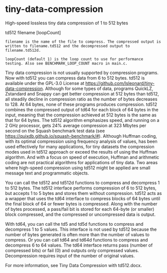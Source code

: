 # tiny-data-compression
High-speed lossless tiny data compression of 1 to 512 bytes

td512 filename [loopCount]
   
	filename is the name of the file to compress. The compressed output is written to filename.td512 and the decompressed output to filename.td512d.
	
	loopCount (default 1) is the loop count to use for performance testing. Also see BENCHMARK_LOOP_COUNT macro in main.c.

Tiny data compression is not usually supported by compression programs. Now with td512 you can compress data from 6 to 512 bytes. td512 is available under the GPL-3.0 License at https://github.com/lsleonard/tiny-data-compression. Although for some types of data, programs QuickLZ, Zstandard and Snappy can get better compression at 512 bytes than td512, all steadily decline in compression ratio as the number of bytes decreases to 128. At 64 bytes, none of these programs produces compression. td512 combines the compressed output of td64 for each block of 64 bytes in the input, meaning that the compression achieved at 512 bytes is the same as that for 64 bytes. The td512 algorithm emphasizes speed, and running on a 2 GHz processor, gets 24% average compression at 323 Mbytes per second on the Squash benchmark test data (see https://quixdb.github.io/squash-benchmark/#). Although Huffman coding, with its optimal compression using frequency analysis of values, has been used effectively for many applications, for tiny datasets the compression modes used in td512 approach or exceed the results of using the Huffman algorithm. And with a focus on speed of execution, Huffman and arithmetic coding are not practical algorithms for applications of tiny data. Two areas where high-speed compression using td512 might be applied are small message text and programmatic objects.

You can call the td512 and td512d functions to compress and decompress 1 to 512 bytes. The td512 interface performs compression of 6 to 512 bytes, but accepts 1 to 5 bytes and stores them without compression. td512 acts as a wrapper that uses the td64 interface to compress blocks of 64 bytes until the final block of 64 or fewer bytes is compressed. Along with the number of bytes processed, a pass/fail bit is stored for each 64-byte (or smaller) block compressed, and the compressed or uncompressed data is output.

With td64, you can call the td5 and td5d functions to compress and decompress 1 to 5 values. This interface is not used by td512 because the number of bytes generated is often more than the number of values to compress. Or you can call td64 and td64d functions to compress and decompress 6 to 64 values. The td64 interface returns pass (number of compressed bits) or fail (0) and outputs only compressed values. Decompression requires input of the number of original values.

For more information, see Tiny Data Compression with td512.docx.
